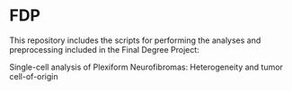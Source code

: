 # FDP
This repository includes the scripts for performing the analyses and preprocessing included in the Final Degree Project: 

Single-cell analysis of Plexiform Neurofibromas: Heterogeneity and tumor cell-of-origin


